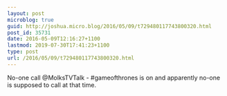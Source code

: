 ```yaml
---
layout: post
microblog: true
guid: http://joshua.micro.blog/2016/05/09/t729480117743800320.html
post_id: 35731
date: 2016-05-09T12:16:27+1100
lastmod: 2019-07-30T17:41:23+1100
type: post
url: /2016/05/09/t729480117743800320.html
---
```

No-one call @MolksTVTalk - #gameofthrones is on and apparently no-one is supposed to call at that time.
